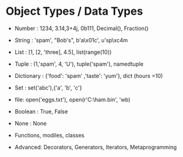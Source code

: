 # Object Types / Data Types

- Number : 1234, 3.14,3+4j, 0b111, Decimal(), Fraction()
- String : 'spam', "Bob's", b'a\x01c', u'sp\xc4m
- List : [1, [2, 'three], 4.5], list(range(10))
- Tuple : (1,'spam', 4, 'U'), tuple('spam'), namedtuple
- Dictionary : {'food': 'spam' ,'taste': 'yum'}, dict (hours =10) 
- Set : set('abc'),{'a', 'b', 'c'}

- file: open('eggs.txt'), open(r'C:\ham.bin', 'wb)
- Boolean : True, False
- None : None
- Functions, modiles, classes
- Advanced: Decorators, Generators, Iterators, Metaprogramming